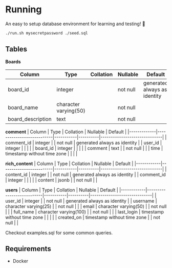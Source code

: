 # Running

An easy to setup database environment for learning and testing! :tada:

```bash
./run.sh mysecretpassword ./seed.sql
```

## Tables

**Boards**

| Column            | Type                  | Collation | Nullable | Default                      |
| ----------------- | --------------------- | --------- | -------- | ---------------------------- |
| board_id          | integer               |           | not null | generated always as identity |
| board_name        | character varying(50) |           | not null |                              |
| board_description | text                  |           | not null |                              |

**comment**
| Column | Type | Collation | Nullable | Default |
|-------------|---------------------------|-----------|----------|------------------------------|
| comment_id | integer | | not null | generated always as identity |
| user_id | integer | | | |
| board_id | integer | | | |
| comment | text | | not null | |
| time | timestamp without time zone | | | |

**rich_content**
| Column | Type | Collation | Nullable | Default |
|------------|-------------------------|-----------|----------|------------------------------|
| content_id | integer | | not null | generated always as identity |
| comment_id | integer | | | |
| content | jsonb | | not null | |

**users**
| Column | Type | Collation | Nullable | Default |
|------------|---------------------------|-----------|----------|------------------------------|
| user_id | integer | | not null | generated always as identity |
| username | character varying(25) | | not null | |
| email | character varying(50) | | not null | |
| full_name | character varying(100) | | not null | |
| last_login | timestamp without time zone | | | |
| created_on | timestamp without time zone | | not null | |

Checkout examples.sql for some common queries.

## Requirements

- Docker
